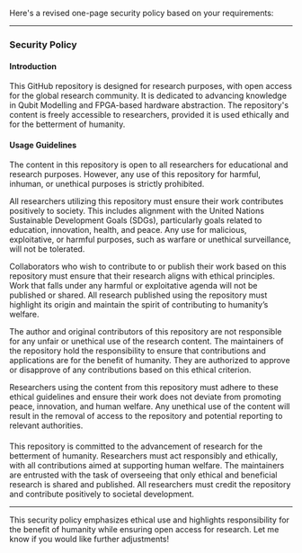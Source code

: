 Here's a revised one-page security policy based on your requirements:

---

### **Security Policy**

#### **Introduction**

This GitHub repository is designed for research purposes, with open access for the global research community. It is dedicated to advancing knowledge in Qubit Modelling and FPGA-based hardware abstraction. The repository's content is freely accessible to researchers, provided it is used ethically and for the betterment of humanity.

#### **Usage Guidelines**

The content in this repository is open to all researchers for educational and research purposes. However, any use of this repository for harmful, inhuman, or unethical purposes is strictly prohibited.

All researchers utilizing this repository must ensure their work contributes positively to society. This includes alignment with the United Nations Sustainable Development Goals (SDGs), particularly goals related to education, innovation, health, and peace. Any use for malicious, exploitative, or harmful purposes, such as warfare or unethical surveillance, will not be tolerated.

Collaborators who wish to contribute to or publish their work based on this repository must ensure that their research aligns with ethical principles. Work that falls under any harmful or exploitative agenda will not be published or shared. All research published using the repository must highlight its origin and maintain the spirit of contributing to humanity’s welfare.

The author and original contributors of this repository are not responsible for any unfair or unethical use of the research content. The maintainers of the repository hold the responsibility to ensure that contributions and applications are for the benefit of humanity. They are authorized to approve or disapprove of any contributions based on this ethical criterion.

 Researchers using the content from this repository must adhere to these ethical guidelines and ensure their work does not deviate from promoting peace, innovation, and human welfare. Any unethical use of the content will result in the removal of access to the repository and potential reporting to relevant authorities.

####

This repository is committed to the advancement of research for the betterment of humanity. Researchers must act responsibly and ethically, with all contributions aimed at supporting human welfare. The maintainers are entrusted with the task of overseeing that only ethical and beneficial research is shared and published. All researchers must credit the repository and contribute positively to societal development.

---

This security policy emphasizes ethical use and highlights responsibility for the benefit of humanity while ensuring open access for research. Let me know if you would like further adjustments!
